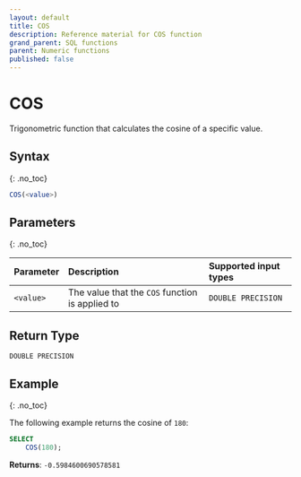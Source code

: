 ```yaml
---
layout: default
title: COS
description: Reference material for COS function
grand_parent: SQL functions
parent: Numeric functions
published: false
---
```


# COS

Trigonometric function that calculates the cosine of a specific value.

## Syntax
{: .no_toc}

```sql
COS(<value>)
```
## Parameters 
{: .no_toc}

| Parameter | Description                                           | Supported input types | 
| :--------- | :----------------------------------------------------- | :--------| 
| `<value>`   | The value that the `COS` function is applied to | `DOUBLE PRECISION` |

## Return Type 
`DOUBLE PRECISION`

## Example
{: .no_toc}

The following example returns the cosine of `180`: 
```sql
SELECT
    COS(180);
```

**Returns**: `-0.5984600690578581`
